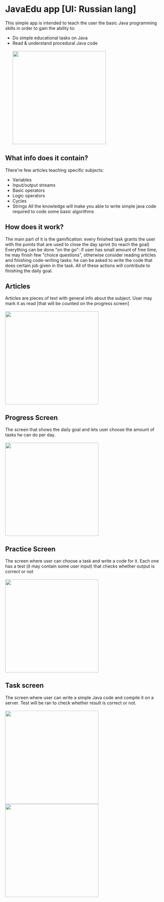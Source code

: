 # JavaEdu app [UI: Russian lang]
This simple app is intended to teach the user the basic Java programming skills in order to gain the ability to: 
* Do simple educational tasks on Java
* Read & understand procedural Java code
<br></br>
<img src="https://img001.prntscr.com/file/img001/jS-SwO1-Qxm-l4XV6hg4jw.png" width="300"></img>
## What info does it contain?
There're few articles teaching specific subjects: 
* Variables
* Input/output streams
* Basic operators
* Logic operators
* Cycles
* Strings
All the knowledge will make you able to write simple java code required to code some basic algorithms
## How does it work?
The main part of it is the gamification: every finished task grants the user with the points that are used to close the day sprint (to reach the goal)
Everything can be done "on the go": if user has small amount of free time, he may finish few "choice questions", otherwise consider reading articles and finishing
code-writing tasks: he can be asked to write the code that does certain job given in the task. All of these actions will contribute to finishing the daily goal.
## Articles
Articles are pieces of text with general info about the subject. User may mark it as read [that will be counted on the progress screen]
<br></br>
<img src="https://img001.prntscr.com/file/img001/ycf0J5TkR4mdRVs3jojw1A.png" width="300"></img>
## Progress Screen
The screen that shows the daily goal and lets user choose the amount of tasks he can do per day.
<br></br>
<img src="https://img001.prntscr.com/file/img001/9GBJcEfkQ_Spbvn69l6oGA.png" width="300"></img>
## Practice Screen
The screen where user can choose a task and write a code for it. Each one has a test (it may contain some user input) that checks whether 
output is correct or not 
<br></br>
<img src="https://img001.prntscr.com/file/img001/WRauhqzQS7iXpyty8kffXw.png" width="300"></img>
## Task screen
The screen where user can write a simple Java code and compile it on a server. Test will be ran to check whether result is correct or not.
<br></br>
<img src="https://img001.prntscr.com/file/img001/kEY3Nt-lTUOpYUh__5Q1Pg.png" width="300"></img>
<img src="https://img001.prntscr.com/file/img001/y7OxaZYTTgiDto-T_DQ4mg.png" width="300"></img>
